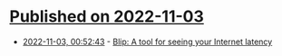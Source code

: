 # [Published on 2022-11-03](index.md)

* [2022-11-03, 00:52:43](https://news.ycombinator.com/item?id=33445178) - [Blip: A tool for seeing your Internet latency](https://github.com/apenwarr/blip)
